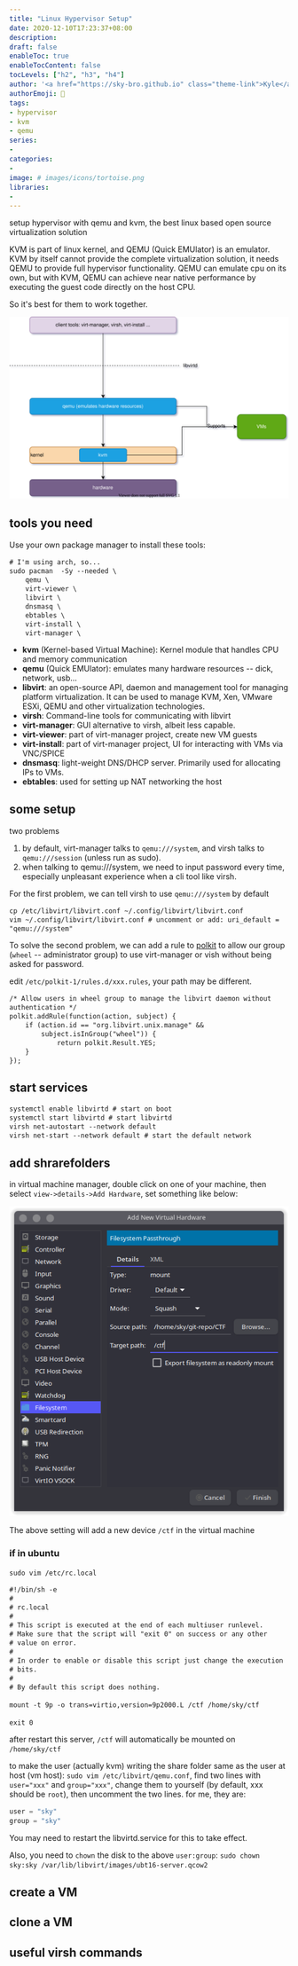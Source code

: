 ```yaml
---
title: "Linux Hypervisor Setup"
date: 2020-12-10T17:23:37+08:00
description:
draft: false
enableToc: true
enableTocContent: false
tocLevels: ["h2", "h3", "h4"]
author: '<a href="https://sky-bro.github.io" class="theme-link">Kyle</a>'
authorEmoji: 🦂
tags:
- hypervisor
- kvm
- qemu
series:
-
categories:
-
image: # images/icons/tortoise.png
libraries:
-
---
```

setup hypervisor with qemu and kvm, the best linux based open source virtualization solution

KVM is part of linux kernel, and QEMU (Quick EMUlator) is an emulator. KVM by itself cannot provide the complete virtualization solution, it needs QEMU to provide full hypervisor functionality. QEMU can emulate cpu on its own, but with KVM, QEMU can achieve near native performance by executing the guest code directly on the host CPU.

So it's best for them to work together.

<!--more-->

![architecture](images/architecture.svg)

## tools you need

Use your own package manager to install these tools:

```shell
# I'm using arch, so...
sudo pacman  -Sy --needed \
    qemu \
    virt-viewer \
    libvirt \
    dnsmasq \
    ebtables \
    virt-install \
    virt-manager \
```

* **kvm** (Kernel-based Virtual Machine): Kernel module that handles CPU and memory communication
* **qemu** (Quick EMUlator): emulates many hardware resources -- dick, network, usb...
* **libvirt**: an open-source API, daemon and management tool for managing platform virtualization. It can be used to manage KVM, Xen, VMware ESXi, QEMU and other virtualization technologies.
* **virsh**: Command-line tools for communicating with libvirt
* **virt-manager**: GUI alternative to virsh, albeit less capable.
* **virt-viewer**: part of virt-manager project, create new VM guests
* **virt-install**: part of virt-manager project, UI for interacting with VMs via VNC/SPICE
* **dnsmasq**: light-weight DNS/DHCP server. Primarily used for allocating IPs to VMs.
* **ebtables**: used for setting up NAT networking the host

## some setup

two problems

1. by default, virt-manager talks to `qemu:///system`, and virsh talks to `qemu:///session` (unless run as sudo).
2. when talking to qemu:///system, we need to input password every time, especially unpleasant experience when a cli tool like virsh.

For the first problem, we can tell virsh to use `qemu:///system` by default

```shell
cp /etc/libvirt/libvirt.conf ~/.config/libvirt/libvirt.conf
vim ~/.config/libvirt/libvirt.conf # uncomment or add: uri_default = "qemu:///system"
```

To solve the second problem, we can add a rule to [polkit](https://wiki.archlinux.org/index.php/Polkit) to allow our group (`wheel` -- administrator group) to use virt-manager or vish without being asked for password.

edit `/etc/polkit-1/rules.d/xxx.rules`, your path may be different.

```rules
/* Allow users in wheel group to manage the libvirt daemon without authentication */
polkit.addRule(function(action, subject) {
    if (action.id == "org.libvirt.unix.manage" &&
        subject.isInGroup("wheel")) {
            return polkit.Result.YES;
    }
});
```

## start services

```shell
systemctl enable libvirtd # start on boot
systemctl start libvirtd # start libvirtd
virsh net-autostart --network default
virsh net-start --network default # start the default network
```

## add shrarefolders

in virtual machine manager, double click on one of your machine, then select `view->details->Add Hardware`, set something like below:

![add sharefolder](images/add-sharefolder.png)

The above setting will add a new device `/ctf` in the virtual machine

### if in ubuntu

`sudo vim /etc/rc.local`

```shell
#!/bin/sh -e
#
# rc.local
#
# This script is executed at the end of each multiuser runlevel.
# Make sure that the script will "exit 0" on success or any other
# value on error.
#
# In order to enable or disable this script just change the execution
# bits.
#
# By default this script does nothing.

mount -t 9p -o trans=virtio,version=9p2000.L /ctf /home/sky/ctf

exit 0
```

after restart this server, `/ctf` will automatically be mounted on `/home/sky/ctf`

to make the user (actually kvm) writing the share folder same as the user at host (vm host):
`sudo vim /etc/libvirt/qemu.conf`, find two lines with `user="xxx"` and `group="xxx"`, change them to yourself (by default, xxx should be `root`), then uncomment the two lines. for me, they are:

```c
user = "sky"
group = "sky"
```

You may need to restart the libvirtd.service for this to take effect.

Also, you need to `chown` the disk to the above `user:group`: `sudo chown sky:sky /var/lib/libvirt/images/ubt16-server.qcow2`

## create a VM

## clone a VM

## useful virsh commands
